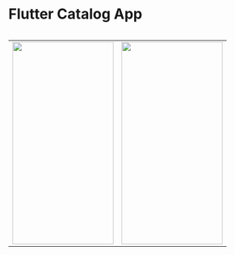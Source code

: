 # Flutter Catalog App

<div style="overflow-x: auto;">
    <table>
    <tr>
        <td>
            <img src="https://github.com/ayush-1601/catalog-app-flutter/assets/83022390/5c48adcf-9150-4b1c-86a7-60c6a5868591.gif" height="400" width="200">
        </td>
      <td>
            <img src="https://github.com/ayush-1601/catalog-app-flutter/assets/83022390/b4d60352-5318-4ffc-8709-f016b3bec8ef.gif" height="400" width="200">
        </td>
    </tr>
    </table>
</div>

